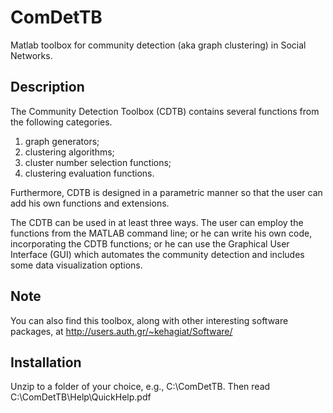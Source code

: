# ComDetTB
Matlab toolbox for community detection (aka graph clustering) in Social Networks.

## Description
The Community Detection Toolbox (CDTB) contains several functions from the following categories. 

1. graph generators; 
2. clustering algorithms; 
3. cluster number selection functions; 
4. clustering evaluation functions.

Furthermore, CDTB is designed in a parametric manner so that the user can add his own functions and extensions.

The CDTB can be used in at least three ways. The user can employ the functions from the MATLAB command line; or he can write his own code, incorporating the CDTB functions; or he can use the Graphical User Interface (GUI) which automates the community detection and includes some data visualization options.

## Note
You can also find this toolbox, along with other interesting software packages, at http://users.auth.gr/~kehagiat/Software/

## Installation
Unzip to a folder of your choice, e.g., C:\ComDetTB. Then read C:\ComDetTB\Help\QuickHelp.pdf
